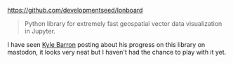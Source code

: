 https://github.com/developmentseed/lonboard

> Python library for extremely fast geospatial vector data visualization in Jupyter.

I have seen [Kyle Barron](https://mapstodon.space/@kylebarron) posting about his progress on this library on mastodon, it looks very neat but I haven't had the chance to play with it yet.